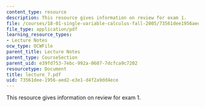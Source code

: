 ```yaml
---
content_type: resource
description: This resource gives information on review for exam 1.
file: /courses/18-01-single-variable-calculus-fall-2005/73561dee1956aed2e3e1d4f2a9dd4ece_lecture_7.pdf
file_type: application/pdf
learning_resource_types:
- Lecture Notes
ocw_type: OCWFile
parent_title: Lecture Notes
parent_type: CourseSection
parent_uid: e39fd753-7ebc-992a-0607-7dcfca9c7202
resourcetype: Document
title: lecture_7.pdf
uid: 73561dee-1956-aed2-e3e1-d4f2a9dd4ece
---
```

This resource gives information on review for exam 1.

